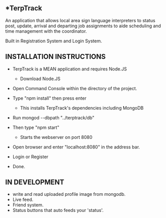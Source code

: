 *TerpTrack
----------------

An application that allows local area sign language interpreters to status post, update, arrival and departing job assignments to aide
scheduling and time management with the coordinator.

Built in Registration System and Login System.

INSTALLATION INSTRUCTIONS
--------------------------
 - TerpTrack is a MEAN application and requires Node.JS
      - Download Node.JS

 - Open Command Console within the directory of the project.
 - Type "npm install" then press enter
    - This installs TerpTrack's dependencies including MongoDB
 - Run mongod --dbpath "../terptrack/db"
 - Then type "npm start"
    - Starts the webserver on port 8080

 - Open browser and enter "localhost:8080" in the address bar.

 - Login or Register

 - Done.

IN DEVELOPMENT
------------------------
- write and read uploaded profile image from mongodb.
- Live feed.
- Friend system.
- Status buttons that auto feeds your 'status'.
